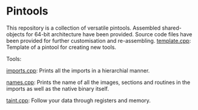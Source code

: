 # Pintools

This repository is a collection of versatile pintools.
Assembled shared-objects for 64-bit architecture have been provided. Source code files have been provided for further customisation and re-assembling.
[template.cpp](https://github.com/hexterisk/pintools/blob/master/template.cpp): Template of a pintool for creating new tools.

Tools:

[imports.cpp](https://github.com/hexterisk/pintools/blob/master/imports.cpp): Prints all the imports in a hierarchial manner.

[names.cpp](https://github.com/hexterisk/pintools/blob/master/names.cpp): Prints the name of all the images, sections and routines in the imports as well as the native binary itself.

[taint.cpp](https://github.com/hexterisk/pintools/blob/master/taint.cpp): Follow your data through registers and memory.
